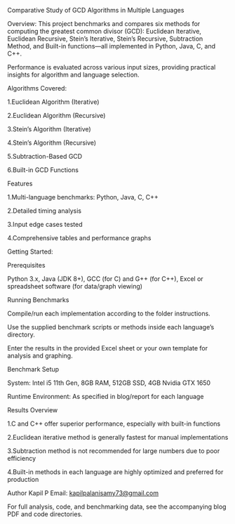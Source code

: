 Comparative Study of GCD Algorithms in Multiple Languages

Overview:
This project benchmarks and compares six methods for computing the greatest common divisor (GCD):
Euclidean Iterative, Euclidean Recursive, Stein’s Iterative, Stein’s Recursive, Subtraction Method, and Built-in functions—all implemented in Python, Java, C, and C++.

Performance is evaluated across various input sizes, providing practical insights for algorithm and language selection.

Algorithms Covered:

1.Euclidean Algorithm (Iterative)

2.Euclidean Algorithm (Recursive)

3.Stein’s Algorithm (Iterative)

4.Stein’s Algorithm (Recursive)

5.Subtraction-Based GCD

6.Built-in GCD Functions

Features

1.Multi-language benchmarks: Python, Java, C, C++

2.Detailed timing analysis

3.Input edge cases tested

4.Comprehensive tables and performance graphs

Getting Started:

Prerequisites

Python 3.x,
Java (JDK 8+),
GCC (for C) and G++ (for C++),
Excel or spreadsheet software (for data/graph viewing)

Running Benchmarks

Compile/run each implementation according to the folder instructions.

Use the supplied benchmark scripts or methods inside each language’s directory.

Enter the results in the provided Excel sheet or your own template for analysis and graphing.

Benchmark Setup

System: Intel i5 11th Gen, 8GB RAM, 512GB SSD, 4GB Nvidia GTX 1650

Runtime Environment: As specified in blog/report for each language

Results Overview

1.C and C++ offer superior performance, especially with built-in functions

2.Euclidean iterative method is generally fastest for manual implementations

3.Subtraction method is not recommended for large numbers due to poor efficiency

4.Built-in methods in each language are highly optimized and preferred for production

Author
Kapil P
Email: kapilpalanisamy73@gmail.com

For full analysis, code, and benchmarking data, see the accompanying blog PDF and code directories.
